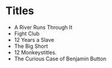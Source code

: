 # Titles

- A River Runs Through It
- Fight Club
- 12 Years a Slave
- The Big Short
- 12 Monkeystitles.
- The Curious Case of Benjamin Button
